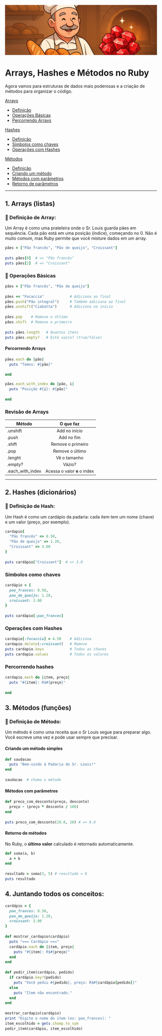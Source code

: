 <div align="center">
  <img src="../../../assets/banner/banner-listas.jpg" />
</div>

# Arrays, Hashes e Métodos no Ruby

<!--### Na Aula 01, vimos:

- Variáveis, tipos e conversão
- Entrada e saída (gets, puts)
- Operadores
- Condicionais (if, elsif, else)
- Loops (while, until, times, each)-->

Agora vamos para estruturas de dados mais poderosas e a criação de métodos para organizar o código.

[Arrays](#1-arrays-listas)
- [Definição](#-definição-de-array)
- [Operações Básicas](#-operações-básicas)
- [Percorrendo Arrays](#percorrendo-arrays)

[Hashes](#2-hashes-dicionários)
- [Definição](#-definição-de-hash)
- [Símbolos como chaves](#símbolos-como-chaves)
- [Operações com Hashes](#operações-com-hashes)

[Métodos](#3-métodos-funções)
- [Definição](#-definição-de-método)
- [Criando um método](#criando-um-método-simples)
- [Métodos com parâmetros](#métodos-com-parâmetros)
- [Retorno de parâmetros](#retorno-de-métodos)

---

## 1. Arrays (listas)
### 📌 Definição de Array:
Um Array é como uma prateleira onde o Sr. Louis guarda pães em sequência. Cada pão está em uma posição (índice), começando no 0. Não é muito comum, mas Ruby permite que você misture dados em um array.

```ruby
pães = ["Pão francês", "Pão de queijo", "Croissant"]

puts pães[0]  # => "Pão francês"
puts pães[2]  # => "Croissant"
```

### 🧰 Operações Básicas
```ruby
pães = ["Pão francês", "Pão de queijo"]

pães << "Focaccia"            # Adiciona ao final
pães.push("Pão integral")     # Também adiciona ao final
pães.unshift("Ciabatta")      # Adiciona no início

pães.pop    # Remove o último
pães.shift  # Remove o primeiro

puts pães.length   # Quantos itens
puts pães.empty?   # Está vazio? (true/false)
```
#### Percorrendo Arrays

```ruby
pães.each do |pão|
  puts "Temos: #{pão}"

end
```
```ruby
pães.each_with_index do |pão, i|
  puts "Posição #{i}: #{pão}"

end
```

### Revisão de Arrays
| Método | O que faz |
| --- | :---: |
| .unshift | Add no início |
| .push | Add no fim |
| .shift | Remove o primeiro |
| .pop | Remove o último |
| .lenght | Vê o tamanho |
| .empty? | Vázio? |
| .each_with_index | Acessa o valor **e** o index |

---

## 2. Hashes (dicionários)
### 📌 Definição de Hash:
Um Hash é como um cardápio da padaria: cada item tem um nome (chave) e um valor (preço, por exemplo).

```ruby
cardapio{
  "Pão francês" => 0.50,
  "Pão de queijo" => 1.20,
  "Croissant" => 3.00
}

puts cardápio["Croissant"]  # => 3.0
```
### Símbolos como chaves
```ruby
cardápio = {
  pao_frances: 0.50,
  pao_de_queijo: 1.20,
  croissant: 3.00
}

puts cardápio[:pao_frances]
```

### Operações com Hashes

```ruby
cardapio[:focaccia] = 4.50    # Adiciona
cardapio.delete(:croissant)   # Remove
puts cardapio.keys            # Todas as chaves
puts cardapio.values          # Todos os valores
```
### Percorrendo hashes

```ruby
cardapio.each do |item, preço|
  puts "#{item}: R$#{preço}"

end
```

## 3. Métodos (funções)
### 📌 Definição de Método:
Um método é como uma receita que o Sr Louis segue para preparar algo. Você escreve uma vez e pode usar sempre que precisar.

#### Criando um método simples
```ruby
def saudacao
  puts "Bem-vindo à Padaria do Sr. Louis!"
end

saudacao  # chama o método
```
#### Métodos com parâmetros
```ruby
def preco_com_desconto(preço, desconto)
  preço - (preço * desconto / 100)
end

puts preco_com_desconto(10.0, 20) # => 8.0
```

#### Retorno de métodos
No Ruby, o **último valor** calculado é retornado automaticamente.

```ruby
def soma(a, b)
  a + b
end

resultado = soma(3, 5) # resultado = 8
puts resultado
```

## 4. Juntando todos os conceitos:
```ruby
cardápio = {
  pao_frances: 0.50,
  pao_de_queijo: 1.20,
  croissant: 3.00
}

def mostrar_cardapio(cardápio)
  puts "=== Cardápio ==="
  cardápio.each do |item, preço|
    puts "#{item}: R$#{preço}"
  end
end

def pedir_item(cardápio, pedido)
  if cardápio.key?(pedido)
    puts "Você pediu #{pedido}, preço: R$#{cardápio[pedido]}"
  else
    puts "Item não encontrado."
  end
end

mostrar_cardapio(cardápio)
print "Digite o nome do item (ex: pao_frances): "
item_escolhido = gets.chomp.to_sym
pedir_item(cardápio, item_escolhido)
```
